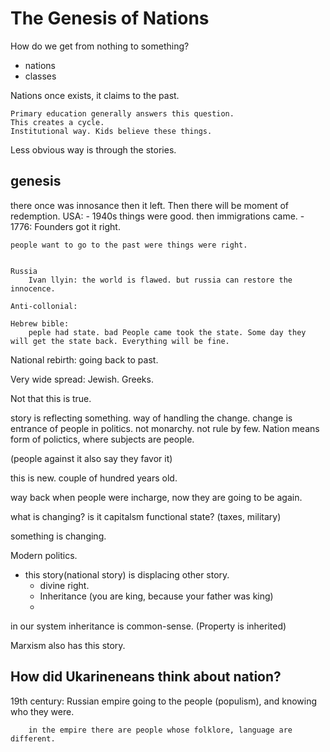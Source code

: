 # The Genesis of Nations

How do we get from nothing to something?
- nations
- classes

Nations once exists, it claims to the past.

    Primary education generally answers this question.
    This creates a cycle. 
    Institutional way. Kids believe these things. 

Less obvious way is through the stories.

## genesis

there once was innosance then it left. Then there will be moment of redemption. 
    USA: 
    - 1940s things were good. then immigrations came.
    - 1776: Founders got it right. 

    people want to go to the past were things were right.


    Russia
        Ivan llyin: the world is flawed. but russia can restore the innocence. 

    Anti-collonial: 

    Hebrew bible: 
        peple had state. bad People came took the state. Some day they will get the state back. Everything will be fine.


National rebirth: going back to past. 

Very wide spread: Jewish. Greeks. 

Not that this is true. 

story is reflecting something. way of handling the change. 
change is entrance of people in politics. 
not monarchy. not rule by few. Nation means form of polictics, where subjects are people.

 (people against it also say they favor it)

this is new. couple of hundred years old.

way back when people were incharge, now they are going to be again.

what is changing?
    is it capitalsm
    functional state? (taxes, military)

something is changing.  

Modern politics.
- this story(national story) is displacing other story. 
    - divine right. 
    - Inheritance (you are king, because your father was king)
    - 

in our system inheritance is common-sense. (Property is inherited)

Marxism also has this story. 

## How did Ukarineneans think about nation?

19th century: 
    Russian empire
        going to the people (populism), and knowing who they were. 

        in the empire there are people whose folklore, language are different. 

